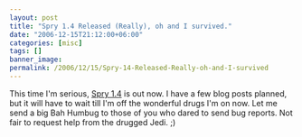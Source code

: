```yaml
---
layout: post
title: "Spry 1.4 Released (Really), oh and I survived."
date: "2006-12-15T21:12:00+06:00"
categories: [misc]
tags: []
banner_image: 
permalink: /2006/12/15/Spry-14-Released-Really-oh-and-I-survived
---
```


This time I'm serious, <a href="http://www.adobe.com/cfusion/entitlement/index.cfm?e=labs%5Fspry">Spry 1.4</a> is out now. I have a few blog posts planned, but it will have to wait till I'm off the wonderful drugs I'm on now. Let me send a big Bah Humbug to those of you who dared to send bug reports. Not fair to request help from the drugged Jedi. ;)